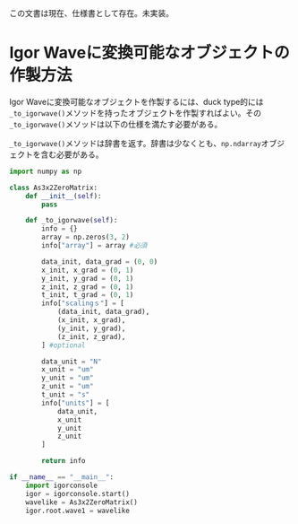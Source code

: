 この文書は現在、仕様書として存在。未実装。

# Igor Waveに変換可能なオブジェクトの作製方法
Igor Waveに変換可能なオブジェクトを作製するには、duck type的には`_to_igorwave()`メソッドを持ったオブジェクトを作製すればよい。その`_to_igorwave()`メソッドは以下の仕様を満たす必要がある。

`_to_igorwave()`メソッドは辞書を返す。辞書は少なくとも、`np.ndarray`オブジェクトを含む必要がある。
```python
import numpy as np

class As3x2ZeroMatrix:
    def __init__(self):
        pass

    def _to_igorwave(self):
        info = {}
        array = np.zeros(3, 2)
        info["array"] = array #必須

        data_init, data_grad = (0, 0)
        x_init, x_grad = (0, 1)
        y_init, y_grad = (0, 1)
        z_init, z_grad = (0, 1)
        t_init, t_grad = (0, 1)
        info["scalingｓ"] = [
            (data_init, data_grad),
            (x_init, x_grad),
            (y_init, y_grad),
            (z_init, z_grad),
        ] #optional

        data_unit = "N"
        x_unit = "um"
        y_unit = "um"
        z_unit = "um"
        t_unit = "s"
        info["units"] = [
            data_unit,
            x_unit
            y_unit
            z_unit
        ]

        return info

if __name__ == "__main__":
    import igorconsole
    igor = igorconsole.start()
    wavelike = As3x2ZeroMatrix()
    igor.root.wave1 = wavelike
```
